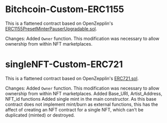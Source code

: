 # Bitchcoin-Custom-ERC1155

This is a flattened contract based on OpenZepplin's [ERC1155PresetMinterPauserUpgradable.sol](https://github.com/OpenZeppelin/openzeppelin-contracts-upgradeable/blob/master/contracts/token/ERC1155/presets/ERC1155PresetMinterPauserUpgradeable.sol).

Changes:
Added `Owner` function. This modification was necessary to allow ownership from within NFT marketplaces.

# singleNFT-Custom-ERC721

This is a flattened contract based on OpenZepplin's [ERC721.sol](https://github.com/OpenZeppelin/openzeppelin-contracts/blob/master/contracts/token/ERC721/ERC721.sol).

Changes:
Added `Owner` function. This modification was necessary to allow ownership from within NFT marketplaces.
Added Base_URI, Artist_Address, NFT_id functions
Added single mint in the main constructor. As this base contract does not implement mint/burn as external functions, this has the affect of creating an NFT contract for a single NFT, which can't be duplicated (minted) or destroyed.
